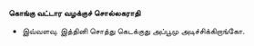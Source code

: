 **கொங்கு வட்டார வழக்குச் சொல்லகராதி**
- இவ்வளவு. இத்தினி சொத்து கெடக்குது அப்பூமு அடிச்சிக்கிறாங்கோ.


